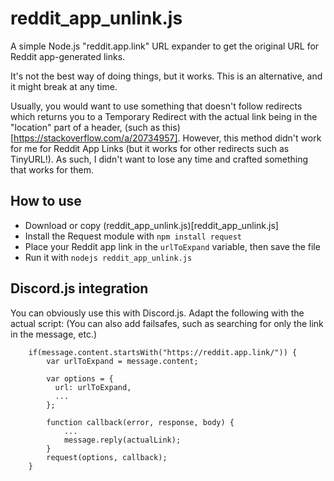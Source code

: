 # reddit_app_unlink.js
A simple Node.js "reddit.app.link" URL expander to get the original URL for Reddit app-generated links.

It's not the best way of doing things, but it works. This is an alternative, and it might break at any time.

Usually, you would want to use something that doesn't follow redirects which returns you to a Temporary Redirect with the actual link being in the "location" part of a header, (such as this)[https://stackoverflow.com/a/20734957]. However, this method didn't work for me for Reddit App Links (but it works for other redirects such as TinyURL!). As such, I didn't want to lose any time and crafted something that works for them.


## How to use
- Download or copy (reddit_app_unlink.js)[reddit_app_unlink.js]
- Install the Request module with `npm install request`
- Place your Reddit app link in the `urlToExpand` variable, then save the file
- Run it with `nodejs reddit_app_unlink.js`


## Discord.js integration
You can obviously use this with Discord.js.
Adapt the following with the actual script:
(You can also add failsafes, such as searching for only the link in the message, etc.)

```
	if(message.content.startsWith("https://reddit.app.link/")) { 
		var urlToExpand = message.content;

		var options = {
		  url: urlToExpand,
		  ...
		};

		function callback(error, response, body) {
			...
			message.reply(actualLink);
		}
		request(options, callback);
	}
```